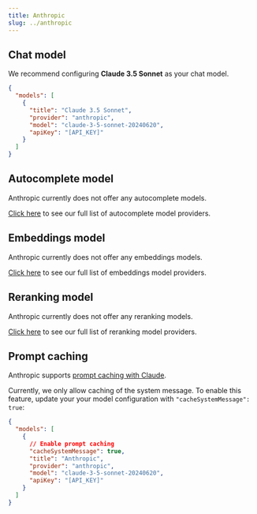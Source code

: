 ```yaml
---
title: Anthropic
slug: ../anthropic
---
```


## Chat model

We recommend configuring **Claude 3.5 Sonnet** as your chat model.

```json title="config.json"
{
  "models": [
    {
      "title": "Claude 3.5 Sonnet",
      "provider": "anthropic",
      "model": "claude-3-5-sonnet-20240620",
      "apiKey": "[API_KEY]"
    }
  ]
}
```

## Autocomplete model

Anthropic currently does not offer any autocomplete models.

[Click here](../../model-types/autocomplete.md) to see our full list of autocomplete model providers.

## Embeddings model

Anthropic currently does not offer any embeddings models.

[Click here](../../model-types/embeddings.md) to see our full list of embeddings model providers.

## Reranking model

Anthropic currently does not offer any reranking models.

[Click here](../../model-types/reranking.md) to see our full list of reranking model providers.

## Prompt caching

Anthropic supports [prompt caching with Claude](https://docs.anthropic.com/en/docs/build-with-claude/prompt-caching).

Currently, we only allow caching of the system message. To enable this feature, update your your model configuration with `"cacheSystemMessage": true`:

```json
{
  "models": [
    {
      // Enable prompt caching
      "cacheSystemMessage": true,
      "title": "Anthropic",
      "provider": "anthropic",
      "model": "claude-3-5-sonnet-20240620",
      "apiKey": "[API_KEY]"
    }
  ]
}
```
